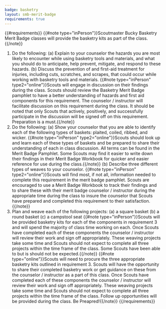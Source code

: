 ```yaml
---
badge: basketry
layout: smb-merit-badge
requirements: true
---
```


{{#requirements}}
{{#note type="inPerson"}}Scoutmaster Bucky Basketry Merit Badge classes will provide the basketry kits as part of the class.{{/note}}
1. Do the following:
    (a) Explain to your counselor the hazards you are most likely to encounter while using basketry tools and materials, and what you should do to anticipate, help prevent, mitigate, and respond to these hazards.
    (b) Discuss the prevention of and first-aid treatment for injuries, including cuts, scratches, and scrapes, that could occur while working with basketry tools and materials.
    {{#note type="inPerson" type2="online"}}Scouts will engage in discussion on their findings during the class. Scouts should review the Basketry Merit Badge pamphlet to have a better understanding of hazards and first aid components for this requirement. The counselor / instructor will facilitate discussion on this requirement during the class. It should be noted that only Scouts that actively, positively, and successfully participate in the discussion will be signed off on this requirement. Preparation is a must.{{/note}}
2. Do the following:
    (a) Show your counselor that you are able to identify each of the following types of baskets: plaited, coiled, ribbed, and wicker.
    {{#note type="inPerson" type2="online"}}Scouts should look up and learn each of these types of baskets and be prepared to share their understanding of each in class discussion. All terms can be found in the Merit Badge Pamphlet. Some Scouts may find it easier to write down their findings in their Merit Badge Workbook for quicker and easier reference for use during the class.{{/note}}
    (b) Describe three different types of weaves to your counselor.
    {{#note type="inPerson" type2="online"}}Scouts will find most, if not all, information needed to complete this requirement in the merit badge pamphlet. Scouts are encouraged to use a Merit Badge Workbook to track their findings and to share these with their merit badge counselor / instructor during the appropriate time during the class to insure the counselor that Scouts have prepared and completed this requirement to their satisfaction.{{/note}}
3. Plan and weave each of the following projects:
    (a) a square basket
    (b) a round basket
    (c) a campstool seat
    {{#note type="inPerson"}}Scouts will be provided basketry kits for each of the components in requirement 3 and will spend the majority of class time working on each. Once Scouts have completed each of these components the counselor / instructor will review their work and sign off appropriately. These weaving projects take some time and Scouts should not expect to complete all three projects within the time frame of the class. Some Scouts have been able to but is should not be expected.{{/note}}
    {{#note type="online"}}Scouts will need to procure the three appropriate basketry kits outlined in requirement 3. Scouts will have the opportunity to share their completed basketry work or get guidance on these from the counselor / instructor as a part of this class. Once Scouts have completed each of these components the counselor / instructor will review their work and sign off appropriately. These weaving projects take some time and Scouts should not expect to complete all three projects within the time frame of the class. Follow up opportunities will be provided during the class. Be Preapred!{{/note}}
{{/requirements}}
